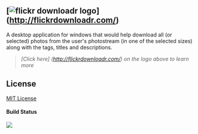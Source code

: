 [![flickr downloadr logo](https://raw.github.com/flickr-downloadr/flickr-downloadr/master/misc/logo.png)] (http://flickrdownloadr.com/)
---------------------------

A desktop application for windows that would help download all (or selected) photos from the user's photostream (in one of the selected sizes) along with the tags, titles and descriptions.
> _[Click here] (http://flickrdownloadr.com/) on the logo above to learn more_

## License
[MIT License](https://github.com/flickr-downloadr/flickr-downloadr/blob/master/LICENCE.md)

#### Build Status

<a href="http://teamcity.codebetter.com/project.html?projectId=project228" title="Build Status"><img src="http://teamcity.codebetter.com/app/rest/builds/buildType:(id:bt695)/statusIcon"/></a>
